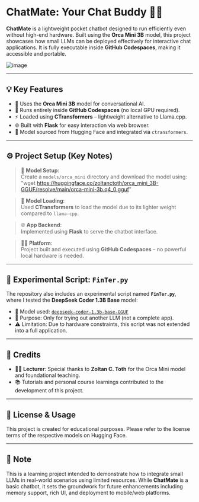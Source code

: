 # ChatMate: Your Chat Buddy 🤖💬

**ChatMate** is a lightweight pocket chatbot designed to run efficiently even without high-end hardware. Built using the **Orca Mini 3B** model, this project showcases how small LLMs can be deployed effectively for interactive chat applications. It is fully executable inside **GitHub Codespaces**, making it accessible and portable.


![image](https://github.com/user-attachments/assets/5c9deb94-56d0-4666-a53b-27486aec770c)


---

## 💡 Key Features

- 💬 Uses the **Orca Mini 3B** model for conversational AI.
- 🚀 Runs entirely inside **GitHub Codespaces** (no local GPU required).
- ⚡ Loaded using **CTransformers** – lightweight alternative to Llama.cpp.
- 🌐 Built with **Flask** for easy interaction via web browser.
- 📁 Model sourced from Hugging Face and integrated via `ctransformers`.

---

## ⚙️ Project Setup (Key Notes)

> 📝 **Model Setup**:  
Create a `models/orca_mini` directory and download the model using: "wget https://huggingface.co/zoltanctoth/orca_mini_3B-GGUF/resolve/main/orca-mini-3b.q4_0.gguf"

> 🧠 **Model Loading**:  
Used **CTransformers** to load the model due to its lighter weight compared to `llama-cpp`.

> 🌐 **App Backend**:  
Implemented using **Flask** to serve the chatbot interface.

> 🧑‍💻 **Platform**:  
Project built and executed using **GitHub Codespaces** – no powerful local hardware is needed.

---

## 🧪 Experimental Script: `FinTer.py`

The repository also includes an experimental script named **`FinTer.py`**, where I tested the **DeepSeek Coder 1.3B Base** model:

- 📌 Model used: [`deepseek-coder-1.3b-base-GGUF`](https://huggingface.co/TheBloke/deepseek-coder-1.3b-base-GGUF)
- 🧪 Purpose: Only for trying out another LLM (not a complete app).
- ⚠️ Limitation: Due to hardware constraints, this script was not extended into a full application.

---

## 🙏 Credits

- 👨‍🏫 **Lecturer**: Special thanks to **Zoltan C. Toth** for the Orca Mini model and foundational teaching.
- 📚 Tutorials and personal course learnings contributed to the development of this project.

---

## 📄 License & Usage

This project is created for educational purposes. Please refer to the license terms of the respective models on Hugging Face.

---

## 📌 Note

This is a learning project intended to demonstrate how to integrate small LLMs in real-world scenarios using limited resources. While **ChatMate** is a basic chatbot, it sets the groundwork for future enhancements including memory support, rich UI, and deployment to mobile/web platforms.

